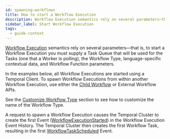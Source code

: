 ```yaml
---
id: spawning-workflows
title: How to start a Workflow Execution
description: Workflow Execution semantics rely on several parameters—that is, to start a Workflow Execution you must supply a Task Queue that will be used for the Tasks (one that a Worker is polling), the Workflow Type, language-specific contextual data, and Workflow Function parameters.
sidebar_label: Start Workflow Execution
tags:
  - guide-context
---
```


[Workflow Execution](/concepts/what-is-a-workflow-execution) semantics rely on several parameters—that is, to start a Workflow Execution you must supply a Task Queue that will be used for the Tasks (one that a Worker is polling), the Workflow Type, language-specific contextual data, and Workflow Function parameters.

In the examples below, all Workflow Executions are started using a Temporal Client.
To spawn Workflow Executions from within another Workflow Execution, use either the [Child Workflow](features#child-workflows) or External Workflow APIs.

See the [Customize Workflow Type](#customize-workflow-type) section to see how to customize the name of the Workflow Type.

A request to spawn a Workflow Execution causes the Temporal Cluster to create the first Event ([WorkflowExecutionStarted](/references/events#workflowexecutionstarted)) in the Workflow Execution Event History.
The Temporal Cluster then creates the first Workflow Task, resulting in the first [WorkflowTaskScheduled](/references/events#workflowtaskscheduled) Event.
